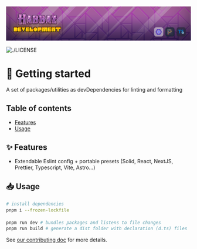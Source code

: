 ![](.github/assets/join.png)

![./LICENSE](https://img.shields.io/github/license/habbaz-dev/github-template)

# 🐰 Getting started

A set of packages/utilities as devDependencies for linting and formatting

## Table of contents

- [Features](✨-features)
- [Usage](📥-usage)

## ✨ Features

- Extendable Eslint config + portable presets (Solid, React, NextJS, Prettier, Typescript, Vite, Astro...)

## 📥 Usage

```bash
# install dependencies
pnpm i --frozen-lockfile

pnpm run dev # bundles packages and listens to file changes
pnpm run build # generate a dist folder with declaration (d.ts) files
```

See [our contributing doc](./CONTRIBUTING.md) for more details.
